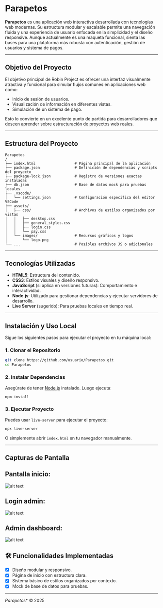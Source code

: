 # Parapetos

**Parapetos** es una aplicación web interactiva desarrollada con tecnologías web modernas. Su estructura modular y escalable permite una navegación fluida y una experiencia de usuario enfocada en la simplicidad y el diseño responsive. Aunque actualmente es una maqueta funcional, sienta las bases para una plataforma más robusta con autenticación, gestión de usuarios y sistema de pagos.

---

## Objetivo del Proyecto

El objetivo principal de Robin Project es ofrecer una interfaz visualmente atractiva y funcional para simular flujos comunes en aplicaciones web como:

* Inicio de sesión de usuarios.
* Visualización de información en diferentes vistas.
* Simulación de un sistema de pago.

Esto lo convierte en un excelente punto de partida para desarrolladores que deseen aprender sobre estructuración de proyectos web reales.

---

## Estructura del Proyecto

```
Parapetos
/
├── index.html                  # Página principal de la aplicación
├── package.json                # Definición de dependencias y scripts del proyecto
├── package-lock.json           # Registro de versiones exactas instaladas
├── db.json                     # Base de datos mock para pruebas locales
├── .vscode/
│   └── settings.json           # Configuración específica del editor VSCode
├── assets/
│   ├── css/                    # Archivos de estilos organizados por vistas
│   │   ├── desktop.css
│   │   ├── general_styles.css
│   │   ├── login.css
│   │   └── pay.css
│   └── images/                 # Recursos gráficos y logos
│       └── logo.png
└── ...                         # Posibles archivos JS o adicionales
```

---

## Tecnologías Utilizadas

* **HTML5**: Estructura del contenido.
* **CSS3**: Estilos visuales y diseño responsivo.
* **JavaScript** (si aplica en versiones futuras): Comportamiento e interactividad.
* **Node.js**: Utilizado para gestionar dependencias y ejecutar servidores de desarrollo.
* **Live Server** (sugerido): Para pruebas locales en tiempo real.

---

## Instalación y Uso Local

Sigue los siguientes pasos para ejecutar el proyecto en tu máquina local:

### 1. Clonar el Repositorio

```bash
git clone https://github.com/usuario/Parapetos.git
cd Parapetos
```

### 2. Instalar Dependencias

Asegúrate de tener [Node.js](https://nodejs.org) instalado. Luego ejecuta:

```bash
npm install
```

### 3. Ejecutar Proyecto

Puedes usar `live-server` para ejecutar el proyecto:

```bash
npx live-server
```

O simplemente abrir `index.html` en tu navegador manualmente.

---

## Capturas de Pantalla
## Pantalla inicio:
![alt text](image.png)

## Login admin:
![alt text](image-1.png)

## Admin dashboard:
![alt text](image-2.png)

## 🛠 Funcionalidades Implementadas

* [x] Diseño modular y responsivo.
* [x] Página de inicio con estructura clara.
* [x] Sistema básico de estilos organizados por contexto.
* [x] Mock de base de datos para pruebas.

---

*Parapetos** © 2025

